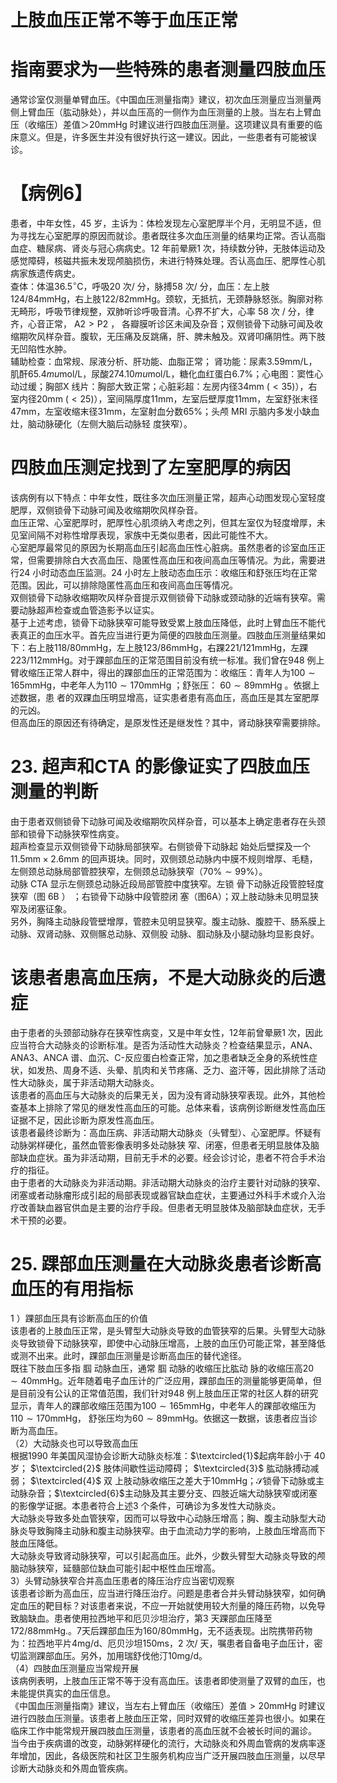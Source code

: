 # 上肢血压正常不等于血压正常  
#  指南要求为一些特殊的患者测量四肢血压  
通常诊室仅测量单臂血压。《中国血压测量指南》建议，初次血压测量应当测量两侧上臂血压（肱动脉处），并以血压高的一侧作为血压测量的上肢。当左右上臂血压（收缩压）差值＞$20\mathrm{mmHg}$ 时建议进行四肢血压测量。这项建议具有重要的临床意义。但是，许多医生并没有很好执行这一建议。因此，一些患者有可能被误诊。  
# 【病例6】  
患者，中年女性，45 岁，主诉为：体检发现左心室肥厚半个月，无明显不适，但为寻找左心室肥厚的原因而就诊。患者既往多次血压测量的结果均正常。否认高脂血症、糖尿病、肾炎与冠心病病史。12 年前晕厥1 次，持续数分钟，无肢体运动及感觉障碍，核磁共振未发现颅脑损伤，未进行特殊处理。否认高血压、肥厚性心肌病家族遗传病史。  
查体：体温$36.5^{\circ}\mathrm{C}$，呼吸20 次/ 分，脉搏58 次/ 分，血压：左上肢$124/84\mathrm{mmHg}$，右上肢$122/82\mathrm{mmHg}$。颈软，无抵抗，无颈静脉怒张。胸廓对称无畸形，呼吸节律规整，双肺听诊呼吸音清。心界不扩大，心率 58  次 /  分，律齐，心音正常， $\mathrm{A}2>\mathrm{P}2$ ， 各瓣膜听诊区未闻及杂音；双侧锁骨下动脉可闻及收缩期吹风样杂音。腹软，无压痛及反跳痛，肝、脾未触及。双肾叩痛阴性。两下肢无凹陷性水肿。  
辅助检查：血常规、尿液分析、肝功能、血脂正常； 肾功能：尿素$3.59\mathrm{mm}/\mathrm{L}$，肌酐$65.4mu\mathrm{mol}/\mathrm{L}$，尿酸$274.10mu\mathrm{mol}/\mathrm{L}$，糖化血红蛋白$6.7\%$；心电图：窦性心动过缓；胸部X 线片：胸部大致正常；心脏彩超：左房内径$34\mathrm{{mm}\ \left(<35\right)}$），右室内径$20\mathrm{mm}\ \left(<25\right)$），室间隔厚度$11\mathrm{mm}$，左室后壁厚度$11\mathrm{mm}$，左室舒张末径$47\mathrm{mm}$，左室收缩末径$31\mathrm{mm}$，左室射血分数$65\%$；头颅 MRI  示脑内多发小缺血灶，脑动脉硬化（左侧大脑后动脉轻 度狭窄）。  
#  四肢血压测定找到了左室肥厚的病因  
该病例有以下特点：中年女性，既往多次血压测量正常，超声心动图发现心室轻度肥厚，双侧锁骨下动脉可闻及收缩期吹风样杂音。  
血压正常、心室肥厚时，肥厚性心肌须纳入考虑之列，但其左室仅为轻度增厚，未见室间隔不对称性增厚表现，家族中无类似患者，因此可能性不大。  
心室肥厚最常见的原因为长期高血压引起高血压性心脏病。虽然患者的诊室血压正常，但需要排除白大衣高血压、隐匿性高血压和夜间高血压等情况。为此，需要进行24 小时动态血压监测。24 小时左上肢动态血压示：收缩压和舒张压均在正常范围。因此，可以排除隐匿性高血压和夜间高血压等情况。  
双侧锁骨下动脉收缩期吹风样杂音提示双侧锁骨下动脉或颈动脉的近端有狭窄。需要动脉超声检查或血管造影予以证实。  
基于上述考虑，锁骨下动脉狭窄可能导致受累上肢血压降低，此时上臂血压不能代表真正的血压水平。首先应当进行更为简便的四肢血压测量。四肢血压测量结果如下：右上肢$118/80\mathrm{mmHg}$，左上肢$123/86\mathrm{mmHg}$，右踝$221/121\mathrm{mmHg}$，左踝$223/112\mathrm{mmHg}$。对于踝部血压的正常范围目前没有统一标准。我们曾在948 例上臂收缩压正常人群中，得出的踝部血压的正常范围为：收缩压：青年人为$100\sim165\mathrm{mmHg}$，中老年人为$110\sim170\mathrm{mmHg}$ ；舒张压： $60\sim89\mathrm{mmHg}$ 。依据上述数据，患 者的双踝血压明显增高，证实患者患有高血压，高血压是其左室肥厚的元凶。  
但高血压的原因还有待确定，是原发性还是继发性？其中，肾动脉狭窄需要排除。  
# 23. 超声和CTA 的影像证实了四肢血压测量的判断  
由于患者双侧锁骨下动脉可闻及收缩期吹风样杂音，可以基本上确定患者存在头颈部和锁骨下动脉狭窄性病变。  
超声检查显示双侧锁骨下动脉局部狭窄。右侧锁骨下动脉起 始处后壁探及一个$11.5\mathrm{mm}\times2.6\mathrm{mm}$ 的回声斑块。同时，双侧颈总动脉内中膜不规则增厚、毛糙，左侧颈总动脉局部管腔狭窄，左侧颈总动脉狭窄（$70\%\sim99\%$）。  
动脉 CTA  显示左侧颈总动脉近段局部管腔中度狭窄。左锁 骨下动脉近段管腔轻度狭窄（图 6B ） ；右锁骨下动脉中段管腔闭 塞（图6A）；双上肢动脉未见明显狭窄及闭塞征象。  
另外，胸降主动脉段管壁增厚，管腔未见明显狭窄。腹主动脉、腹腔干、肠系膜上动脉、双肾动脉、双侧髂总动脉、双侧股 动脉、腘动脉及小腿动脉均显影良好。  
#  该患者患高血压病，不是大动脉炎的后遗症  
由于患者的头颈部动脉存在狭窄性病变，又是中年女性，12年前曾晕厥1 次，因此应当符合大动脉炎的诊断标准。是否为活动性大动脉炎？检查结果显示，ANA、ANA3、ANCA 谱、血沉、C-反应蛋白检查正常，加之患者缺乏全身的系统性症状，如发热、周身不适、头晕、肌肉和关节疼痛、乏力、盗汗等，因此排除了活动性大动脉炎，属于非活动期大动脉炎。  
该患者的高血压与大动脉炎的后果无关，因为没有肾动脉狭窄表现。此外，其他检查基本上排除了常见的继发性高血压的可能。总体来看，该病例诊断继发性高血压证据不足，因此诊断为原发性高血压。  
该患者最终诊断为：高血压病、非活动期大动脉炎（头臂型）、心室肥厚。怀疑有动脉粥样硬化，虽然血管影像表明多处动脉狭 窄、闭塞，但患者无明显肢体及脑部缺血症状。虽为非活动期，目前无手术的必要。经会诊讨论，患者不符合手术治疗的指征。  
由于患者的大动脉炎为非活动期。非活动期大动脉炎的治疗主要针对动脉的狭窄、闭塞或者动脉瘤形成引起的局部表现或器官缺血症状，主要通过外科手术或介入治疗改善缺血器官供血是主要的治疗手段。但患者无明显肢体及脑部缺血症状，无手术干预的必要。  
# 25. 踝部血压测量在大动脉炎患者诊断高血压的有用指标  
1 ）踝部血压具有诊断高血压的价值  
该患者的上肢血压正常，是头臂型大动脉炎导致的血管狭窄的后果。头臂型大动脉炎导致锁骨下动脉狭窄，即使中心动脉压增高，上肢的血压仍可能正常，甚至降低或测不出来。此时，踝部血压测量是诊断高血压的替代途径。  
既往下肢血压多指 腘 动脉血压，通常 腘 动脉的收缩压比肱动 脉的收缩压高$20{\sim}40\mathrm{mmHg}$。近年随着电子血压计的广泛应用，踝部血压的测量能够更简单，但是目前没有公认的正常值范围，我们针对948 例上肢血压正常的社区人群的研究显示，青年人的踝部收缩压范围为$100\sim165\mathrm{mmHg}$，中老年人的踝部收缩压为$110\sim170\mathrm{mmHg}$， 舒张压均为$60\sim89\mathrm{mmHg}$。依据这一数据，该患者应当诊断为高血压。  
（2）大动脉炎也可以导致高血压  
根据1990 年美国风湿协会诊断大动脉炎标准：$\textcircled{1}$起病年龄小于 40  岁； $\textcircled{2}$ 肢体间歇性运动障碍； $\textcircled{3}$ 肱动脉搏动减弱； $\textcircled{4}$ 双 上肢动脉收缩压之差大于$10\mathrm{mmHg}$；$\mathcal{S}$锁骨下动脉或主动脉杂音；$\textcircled{6}$主动脉及其主要分支、四肢近端大动脉狭窄或闭塞的影像学证据。本患者符合上述3 个条件，可确诊为多发性大动脉炎。  
大动脉炎导致多处血管狭窄，因而可以导致中心动脉压增高；胸、腹主动脉型大动脉炎导致胸降主动脉和腹主动脉狭窄。由于血流动力学的影响，上肢血压增高而下肢血压降低。  
大动脉炎导致肾动脉狭窄，可以引起高血压。此外，少数头臂型大动脉炎导致的颅脑动脉狭窄，延髓部位缺血可能引起中枢性血压增高。  
3）头臂动脉狭窄合并高血压患者的降压治疗应当密切观察  
该患者诊断为高血压，应当进行降压治疗。问题是患者合并头臂动脉狭窄，如何确定血压的靶目标？对该患者来说，不应一开始就使用较大剂量的降压药物，以免导致脑缺血。患者使用拉西地平和厄贝沙坦治疗，第3 天踝部血压降至$172/88\mathrm{mmHg}.$。7天后踝部血压为$160/80\mathrm{mmHg}$，无不适表现。出院携带药物为：拉西地平片$4\mathrm{m}\mathrm{g}/\mathrm{d}$、厄贝沙坦$150\mathrm{ms}$，2 次/ 天，嘱患者自备电子血压计，密切监测踝部血压。另外，加用瑞舒伐他汀$10\mathrm{mg/d}$。  
（4）四肢血压测量应当常规开展  
该病例表明，上肢血压正常不等于没有高血压。该患者即使测量了双臂的血压，也未能提供真实的血压信息。  
《中国血压测量指南》建议，当左右上臂血压（收缩压）差值$>20\mathrm{mmHg}$ 时建议进行四肢血压测量。该患者上肢血压正常，同时双臂的收缩压差异也很小。如果在临床工作中能常规开展四肢血压测量，该患者的高血压就不会被长时间的漏诊。  
当今由于疾病谱的改变，动脉粥样硬化的流行，大动脉炎和外周血管病的发病率逐年增加，因此，各级医院和社区卫生服务机构应当广泛开展四肢血压测量，以尽早诊断大动脉炎和外周血管疾病。  
